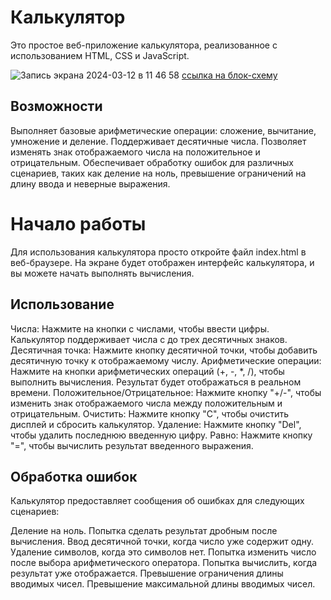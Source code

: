 # Калькулятор
Это простое веб-приложение калькулятора, реализованное с использованием HTML, CSS и JavaScript.

![Запись экрана 2024-03-12 в 11 46 58](https://github.com/AV-Loginova/calculator/assets/129111624/60885123-b5ce-4464-a7ed-cbd912d47cec)
[ссылка на блок-схему](https://miro.com/app/board/uXjVNmvMzO4=/)



## Возможности
Выполняет базовые арифметические операции: сложение, вычитание, умножение и деление.
Поддерживает десятичные числа.
Позволяет изменять знак отображаемого числа на положительное и отрицательным.
Обеспечивает обработку ошибок для различных сценариев, таких как деление на ноль, превышение ограничений на длину ввода и неверные выражения.

# Начало работы
Для использования калькулятора просто откройте файл index.html в веб-браузере. На экране будет отображен интерфейс калькулятора, и вы можете начать выполнять вычисления.

## Использование
Числа: Нажмите на кнопки с числами, чтобы ввести цифры. Калькулятор поддерживает числа с до трех десятичных знаков.
Десятичная точка: Нажмите кнопку десятичной точки, чтобы добавить десятичную точку к отображаемому числу.
Арифметические операции: Нажмите на кнопки арифметических операций (+, -, *, /), чтобы выполнить вычисления. Результат будет отображаться в реальном времени.
Положительное/Отрицательное: Нажмите кнопку "+/-", чтобы изменить знак отображаемого числа между положительным и отрицательным.
Очистить: Нажмите кнопку "C", чтобы очистить дисплей и сбросить калькулятор.
Удаление: Нажмите кнопку "Del", чтобы удалить последнюю введенную цифру.
Равно: Нажмите кнопку "=", чтобы вычислить результат введенного выражения.

## Обработка ошибок
Калькулятор предоставляет сообщения об ошибках для следующих сценариев:

Деление на ноль.
Попытка сделать результат дробным после вычисления.
Ввод десятичной точки, когда число уже содержит одну.
Удаление символов, когда это символов нет.
Попытка изменить число после выбора арифметического оператора.
Попытка вычислить, когда результат уже отображается.
Превышение ограничения длины вводимых чисел.
Превышение максимальной длины вводимых чисел.
